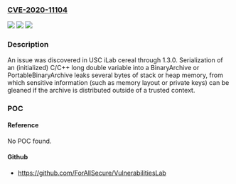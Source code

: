 ### [CVE-2020-11104](https://cve.mitre.org/cgi-bin/cvename.cgi?name=CVE-2020-11104)
![](https://img.shields.io/static/v1?label=Product&message=n%2Fa&color=blue)
![](https://img.shields.io/static/v1?label=Version&message=n%2Fa&color=blue)
![](https://img.shields.io/static/v1?label=Vulnerability&message=n%2Fa&color=brighgreen)

### Description

An issue was discovered in USC iLab cereal through 1.3.0. Serialization of an (initialized) C/C++ long double variable into a BinaryArchive or PortableBinaryArchive leaks several bytes of stack or heap memory, from which sensitive information (such as memory layout or private keys) can be gleaned if the archive is distributed outside of a trusted context.

### POC

#### Reference
No POC found.

#### Github
- https://github.com/ForAllSecure/VulnerabilitiesLab

